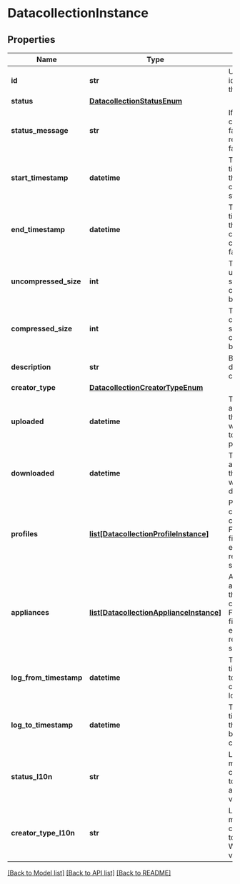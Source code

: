 # DatacollectionInstance

## Properties
Name | Type | Description | Notes
------------ | ------------- | ------------- | -------------
**id** | **str** | Unique identifier for this instance. | [optional] 
**status** | [**DatacollectionStatusEnum**](DatacollectionStatusEnum.md) |  | [optional] 
**status_message** | **str** | If the data collection failed, the reason for the failure. | [optional] 
**start_timestamp** | **datetime** | The date and time at which the data collection started. | [optional] 
**end_timestamp** | **datetime** | The date and time at which the data collection completed or failed. | [optional] 
**uncompressed_size** | **int** | The uncompressed size of the collection in bytes. | [optional] 
**compressed_size** | **int** | The compressed size of the collection in bytes. | [optional] 
**description** | **str** | Brief note describing collection. | [optional] 
**creator_type** | [**DatacollectionCreatorTypeEnum**](DatacollectionCreatorTypeEnum.md) |  | [optional] 
**uploaded** | **datetime** | The last date and time that this collection was uploaded to your service provider. | [optional] 
**downloaded** | **datetime** | The last date and time that this collection was downloaded. | [optional] 
**profiles** | [**list[DatacollectionProfileInstance]**](DatacollectionProfileInstance.md) | Profiles used to create this data collection.  Filtering on the fields of this embedded resource is not supported. | [optional] 
**appliances** | [**list[DatacollectionApplianceInstance]**](DatacollectionApplianceInstance.md) | Appliances associated with this data collection.  Filtering on the fields of this embedded resource is not supported. | [optional] 
**log_from_timestamp** | **datetime** | The date and time from which to start collecting the logs.\&quot; | [optional] 
**log_to_timestamp** | **datetime** | The date and time to which the logs should be collected.\&quot; | [optional] 
**status_l10n** | **str** | Localized message string corresponding to status Was added in version 3.0.0.0. | [optional] 
**creator_type_l10n** | **str** | Localized message string corresponding to creator_type Was added in version 3.0.0.0. | [optional] 

[[Back to Model list]](../README.md#documentation-for-models) [[Back to API list]](../README.md#documentation-for-api-endpoints) [[Back to README]](../README.md)


